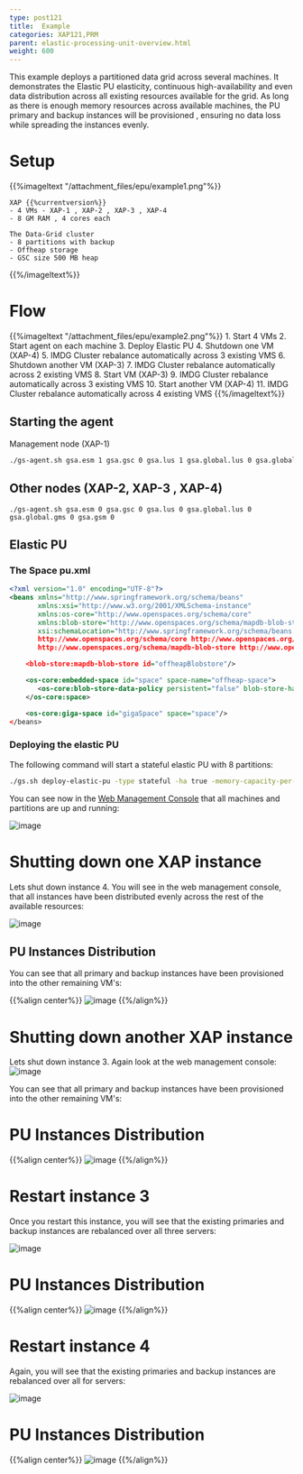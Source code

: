 ```yaml
---
type: post121
title:  Example
categories: XAP121,PRM
parent: elastic-processing-unit-overview.html
weight: 600
---
```


This example deploys a partitioned data grid across several machines. It demonstrates the Elastic PU elasticity, continuous high-availability and even data distribution across all existing resources available for the grid. 
As long as there is enough memory resources across available machines, the PU primary and backup instances will be provisioned , ensuring no data loss while spreading the instances evenly.

# Setup

{{%imageltext "/attachment_files/epu/example1.png"%}}
 
    XAP {{%currentversion%}}
    - 4 VMs - XAP-1 , XAP-2 , XAP-3 , XAP-4
    - 8 GM RAM , 4 cores each

    The Data-Grid cluster
    - 8 partitions with backup
    - Offheap storage
    - GSC size 500 MB heap
{{%/imageltext%}}


# Flow

{{%imageltext "/attachment_files/epu/example2.png"%}}
     1. Start 4 VMs
     2. Start agent on each machine
     3. Deploy Elastic PU
     4. Shutdown one VM (XAP-4)
     5. IMDG Cluster rebalance automatically across 3 existing VMS
     6. Shutdown another VM (XAP-3)
     7. IMDG Cluster rebalance automatically across 2 existing VMS
     8. Start VM (XAP-3)
     9. IMDG Cluster rebalance automatically across 3 existing VMS
    10. Start another VM (XAP-4)
    11. IMDG Cluster rebalance automatically across 4 existing VMS
{{%/imageltext%}}


## Starting the agent
Management node (XAP-1)
```bash
./gs-agent.sh gsa.esm 1 gsa.gsc 0 gsa.lus 1 gsa.global.lus 0 gsa.global.gms 0 gsa.gsm 1
```

##  Other nodes (XAP-2, XAP-3 , XAP-4)
```bash%
./gs-agent.sh gsa.esm 0 gsa.gsc 0 gsa.lus 0 gsa.global.lus 0 gsa.global.gms 0 gsa.gsm 0
```
##  Elastic PU 
### The Space pu.xml

```xml
<?xml version="1.0" encoding="UTF-8"?>
<beans xmlns="http://www.springframework.org/schema/beans"
       xmlns:xsi="http://www.w3.org/2001/XMLSchema-instance"
       xmlns:os-core="http://www.openspaces.org/schema/core"
       xmlns:blob-store="http://www.openspaces.org/schema/mapdb-blob-store"
       xsi:schemaLocation="http://www.springframework.org/schema/beans http://www.springframework.org/schema/beans/spring-beans-{{%version "spring"%}}.xsd
       http://www.openspaces.org/schema/core http://www.openspaces.org/schema/{{%currentversion%}}/core/openspaces-core.xsd
       http://www.openspaces.org/schema/mapdb-blob-store http://www.openspaces.org/schema/{{%currentversion%}}/mapdb-blob-store/openspaces-mapdb-blobstore.xsd">

    <blob-store:mapdb-blob-store id="offheapBlobstore"/>

    <os-core:embedded-space id="space" space-name="offheap-space">
       <os-core:blob-store-data-policy persistent="false" blob-store-handler="offheapBlobstore"/>
    </os-core:space>

    <os-core:giga-space id="gigaSpace" space="space"/>
</beans>
```

### Deploying the elastic PU
The following command will start a stateful elastic PU with 8 partitions:

```bash
./gs.sh deploy-elastic-pu -type stateful -ha true -memory-capacity-per-container 500m -number-of-partitions 8 -puname offheap-space
```

You can see now in the [Web Management Console]({{%currentadmurl%}}/web-management-console.html) that all machines and partitions are up and running: 

![image](/attachment_files/epu/example3.png)

#  Shutting down one XAP instance

Lets shut down instance 4. You will see in the web management console, that all instances have been distributed evenly across the rest of the available resources:

![image](/attachment_files/epu/example4.png)


## PU Instances Distribution

You can see that all primary and backup instances have been provisioned into the other remaining VM's:

{{%align center%}}
![image](/attachment_files/epu/example5.png)
{{%/align%}}

# Shutting down another XAP instance

Lets shut down instance 3. Again look at the web management console:
![image](/attachment_files/epu/example6.png)

You can see that all primary and backup instances have been provisioned into the other remaining VM's:

#  PU Instances Distribution

{{%align center%}}
![image](/attachment_files/epu/example7.png)
{{%/align%}}


# Restart instance 3

Once you restart this instance, you will see that the existing primaries and backup instances are rebalanced over all three servers:

![image](/attachment_files/epu/example8.png)

#  PU Instances Distribution

{{%align center%}}
![image](/attachment_files/epu/example9.png)
{{%/align%}}

# Restart instance 4

Again, you will see that the existing primaries and backup instances are rebalanced over all for servers:

![image](/attachment_files/epu/example10.png)

#  PU Instances Distribution

{{%align center%}}
![image](/attachment_files/epu/example11.png)
{{%/align%}}




